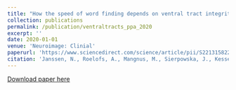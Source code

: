 ```yaml
---
title: "How the speed of word finding depends on ventral tract integrity in primary progressive aphasia"
collection: publications
permalink: /publication/ventraltracts_ppa_2020
excerpt: ''
date: 2020-01-01
venue: 'Neuroimage: Clinial'
paperurl: 'https://www.sciencedirect.com/science/article/pii/S2213158220302874'
citation: 'Janssen, N., Roelofs, A., Mangnus, M., Sierpowska, J., Kessels, R.P.C., Piai, V. &quot;How the speed of word finding depends on ventral tract integrity in primary progressive aphasia.&quot; <i>Neuroimage: Clinial</i>. 28.'
---
```


[Download paper here](https://pdf.sciencedirectassets.com/282794/1-s2.0-S2213158220X00040/1-s2.0-S2213158220302874/main.pdf?X-Amz-Security-Token=IQoJb3JpZ2luX2VjEP7%2F%2F%2F%2F%2F%2F%2F%2F%2F%2FwEaCXVzLWVhc3QtMSJHMEUCIQC6JqbfLsxzPZ9qtK66oMJutjJnpuEQ3gWPpruCojNN4gIgMq%2F4PkfHzSH7j26NpIwvVcV%2FE%2FGIYkxakXMCBWTLe%2BsqswUIdxAFGgwwNTkwMDM1NDY4NjUiDB61TYrvScjd7p%2BxSCqQBV5wbol29u25sojuSD945DQe7nwvkfk5K0CHg6sWgtvOc5pUQoF4neCkbyvBdp1BOxJAhPNuqHZMS9GsC9miYq4LwYaf%2F6Vgtcz9xuHjK0TEBdYZboitrTISm%2BFvS9%2FC1CxULfkrV92djPEiEk8oJrZZxBSkNDEjOx8nE3VLRnJXhkew%2FUvzSHBE0%2B96ZeOpZ6%2BQfuY0tAk%2FZwd6Vhy%2FsI33aLXGMub6bYyVdJHReyL%2Bumh1qUjs%2BixnEclKculQh16JiF%2F1UdfigasfTAtqRUvYbhmJ19mf%2FikIpj9qEIE2Q0RJlgWF6ULAcMlP2Go%2Ff1foYALw6cKVxtMjtXCmtSmsEo5BUJTMg7vydllwTRIFIHYWXQoxQypTALmjLJaCvzJxjqtCbf%2B9Xsn8sZ8UXjRKv8X1htN7xK83mZGfDN5cd0k6Ie8N8kpgd%2BfVBIJax0O7%2B%2FEDu0wief2bgn%2BJf4VUjigiHNjKxMzjznRedxoCzs90Jx8ODeMiq%2BjGRoBr2gOrbqkPNqOoq7SpD%2F8Ht%2BqX83g%2F8BM6%2Bc1JbzdxKL8L4hJUvtKnGyGVUaxr0aGX7OfXUbJy9Ocxfub8sTXTUIjNKz51KDfPve3oSvrrDuyzOOd3V0kCodqZka%2BHC69hB2v6UVb%2BnDUWxcJPlMBioD6d32kLFpLjcVtxqYEhD10LWzEHExs21aAcdKTGCIvTll34590%2BCWa4X90V4U%2FaxN9G69LNENxyhFLdxWfanKi9YXCZGkLHgTQf%2FC7zcoKoetajEuL3UOW1rpjCVn2qIux0qayLLpLQjNtgJe%2FACU3aHG%2BHVOQzKlXtgK2uQq23zfpE5ASKIOkv89xcT80pmaTKrNIpxbqQtv38fpc6ENQ3MNPSpaUGOrEBs5pGV0RpC1rsxrmS%2BjxO65csAB65DK2G%2BH7rp1kUPjVezY0mY4G7AyO57p4VzJQr8z4%2BgMbPmUHgaTMYz7%2B%2FywifcA0IEDNX%2Fc%2BpkMC%2F3wIQc11aXHVl1jQG2rDiC1NKM6%2FlCbfmIuFB59KpHrDiGEmrkCJACkfDTohzLWcW%2BtqXElYAqMhO3l9%2BqRAk845ka1hhteL%2FzMKkTZ5CGM3aqt1GkdECoEnKXDI9iXEANrnT&X-Amz-Algorithm=AWS4-HMAC-SHA256&X-Amz-Date=20230708T152353Z&X-Amz-SignedHeaders=host&X-Amz-Expires=300&X-Amz-Credential=ASIAQ3PHCVTYVMA5IC35%2F20230708%2Fus-east-1%2Fs3%2Faws4_request&X-Amz-Signature=386850a97e0fa734daaaf6854e90f064e3bac2527b865658f1cbc3b1fe21cb0b&hash=d388f5e2a1b2eecce52744eec63427942bba35d59cf03b7c3dd153e2537ed09d&host=68042c943591013ac2b2430a89b270f6af2c76d8dfd086a07176afe7c76c2c61&pii=S2213158220302874&tid=spdf-2ef3634b-ffbd-4d2b-8336-867ddd17c4a6&sid=87a2937a82d968466c2886f20eb4de42552bgxrqb&type=client&tsoh=d3d3LnNjaWVuY2VkaXJlY3QuY29t&ua=0b0a520a575b5451035b&rr=7e3954b9e9afb772&cc=nl)
